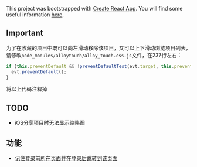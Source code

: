 This project was bootstrapped with [Create React App](https://github.com/facebookincubator/create-react-app). You will find some useful information [here](https://github.com/facebookincubator/create-react-app/blob/master/packages/react-scripts/template/README.md).

## Important

为了在收藏的项目中既可以向左滑动移除该项目，又可以上下滑动浏览项目列表，请修改`node_modules/alloytouch/alloy_touch.css.js`文件，在237行左右：

```javascript
if (this.preventDefault && !preventDefaultTest(evt.target, this.preventDefaultException)) {
  evt.preventDefault();
}
```

将以上代码注释掉

## TODO

* iOS分享项目时无法显示缩略图

## 功能

* [记住登录前所在页面并在登录后跳转到该页面](https://github.com/investargetIT/investarget-mobile/commit/5646098f651162460a27084213cf4865428c38a2)

